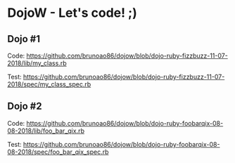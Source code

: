 # DojoW - Let's code! ;)

## Dojo #1

Code: https://github.com/brunoao86/dojow/blob/dojo-ruby-fizzbuzz-11-07-2018/lib/my_class.rb

Test: https://github.com/brunoao86/dojow/blob/dojo-ruby-fizzbuzz-11-07-2018/spec/my_class_spec.rb

## Dojo #2

Code: https://github.com/brunoao86/dojow/blob/dojo-ruby-foobarqix-08-08-2018/lib/foo_bar_qix.rb

Test: https://github.com/brunoao86/dojow/blob/dojo-ruby-foobarqix-08-08-2018/spec/foo_bar_qix_spec.rb
